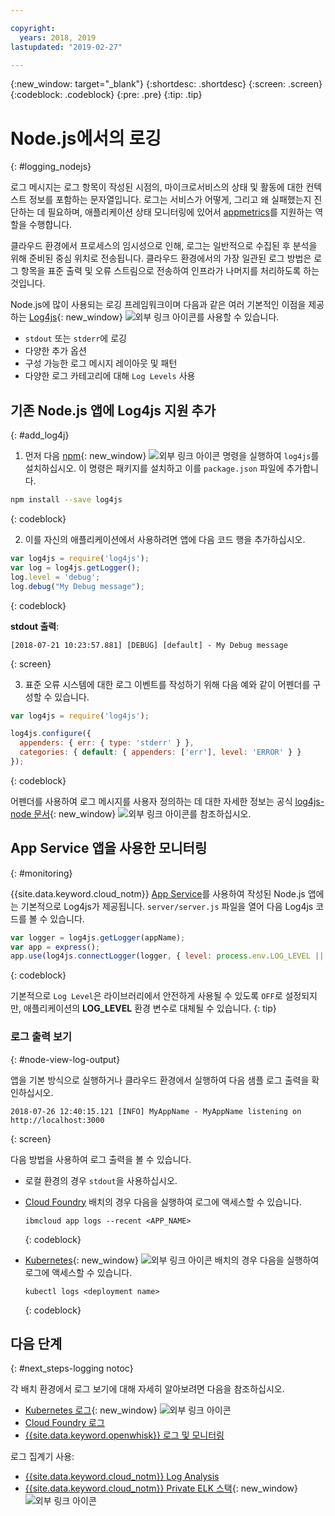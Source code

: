 ```yaml
---

copyright:
  years: 2018, 2019
lastupdated: "2019-02-27"

---
```


{:new_window: target="_blank"}
{:shortdesc: .shortdesc}
{:screen: .screen}
{:codeblock: .codeblock}
{:pre: .pre}
{:tip: .tip}

# Node.js에서의 로깅
{: #logging_nodejs}

로그 메시지는 로그 항목이 작성된 시점의, 마이크로서비스의 상태 및 활동에 대한 컨텍스트 정보를 포함하는 문자열입니다. 로그는 서비스가 어떻게, 그리고 왜 실패했는지 진단하는 데 필요하며, 애플리케이션 상태 모니터링에 있어서 [appmetrics](/docs/node/appmetrics.html#metrics)를 지원하는 역할을 수행합니다.

클라우드 환경에서 프로세스의 임시성으로 인해, 로그는 일반적으로 수집된 후 분석을 위해 준비된 중심 위치로 전송됩니다. 클라우드 환경에서의 가장 일관된 로그 방법은 로그 항목을 표준 출력 및 오류 스트림으로 전송하여 인프라가 나머지를 처리하도록 하는 것입니다.

Node.js에 많이 사용되는 로깅 프레임워크이며 다음과 같은 여러 기본적인 이점을 제공하는 [Log4js](https://github.com/log4js-node/log4js-node){: new_window} ![외부 링크 아이콘](../icons/launch-glyph.svg "외부 링크 아이콘")를 사용할 수 있습니다. 
* `stdout` 또는 `stderr`에 로깅
* 다양한 추가 옵션
* 구성 가능한 로그 메시지 레이아웃 및 패턴
* 다양한 로그 카테고리에 대해 `Log Levels` 사용

## 기존 Node.js 앱에 Log4js 지원 추가
{: #add_log4j}

1. 먼저 다음 [npm](https://nodejs.org/){: new_window} ![외부 링크 아이콘](../icons/launch-glyph.svg "외부 링크 아이콘") 명령을 실행하여 `log4js`를 설치하십시오. 이 명령은 패키지를 설치하고 이를 `package.json` 파일에 추가합니다.
  ```bash
  npm install --save log4js
  ```
  {: codeblock}

2. 이를 자신의 애플리케이션에서 사용하려면 앱에 다음 코드 행을 추가하십시오.
  ```js
  var log4js = require('log4js');
  var log = log4js.getLogger();
  log.level = 'debug';
  log.debug("My Debug message");
  ```
  {: codeblock}

  **stdout 출력**:
  ```
  [2018-07-21 10:23:57.881] [DEBUG] [default] - My Debug message
  ```
  {: screen}

3. 표준 오류 시스템에 대한 로그 이벤트를 작성하기 위해 다음 예와 같이 어펜더를 구성할 수 있습니다. 
  ```js
  var log4js = require('log4js');
  
  log4js.configure({
    appenders: { err: { type: 'stderr' } },
    categories: { default: { appenders: ['err'], level: 'ERROR' } }
  });
  ```
  {: codeblock}

  어펜더를 사용하여 로그 메시지를 사용자 정의하는 데 대한 자세한 정보는 공식 [log4js-node 문서](https://log4js-node.github.io/log4js-node/){: new_window} ![외부 링크 아이콘](../icons/launch-glyph.svg "외부 링크 아이콘")를 참조하십시오.

## App Service 앱을 사용한 모니터링
{: #monitoring}

{{site.data.keyword.cloud_notm}} [App Service](https://cloud.ibm.com/developer/appservice/dashboard)를 사용하여 작성된 Node.js 앱에는 기본적으로 Log4js가 제공됩니다. `server/server.js` 파일을 열어 다음 Log4js 코드를 볼 수 있습니다. 
```js
var logger = log4js.getLogger(appName);
var app = express();
app.use(log4js.connectLogger(logger, { level: process.env.LOG_LEVEL || 'info' }));
```
{: codeblock}

기본적으로 `Log Level`은 라이브러리에서 안전하게 사용될 수 있도록 `OFF`로 설정되지만, 애플리케이션의 **LOG_LEVEL** 환경 변수로 대체될 수 있습니다.
{: tip}

### 로그 출력 보기
{: #node-view-log-output}

앱을 기본 방식으로 실행하거나 클라우드 환경에서 실행하여 다음 샘플 로그 출력을 확인하십시오.
```
2018-07-26 12:40:15.121 [INFO] MyAppName - MyAppName listening on http://localhost:3000
```
{: screen}

다음 방법을 사용하여 로그 출력을 볼 수 있습니다. 
* 로컬 환경의 경우 `stdout`을 사용하십시오.
* [Cloud Foundry](/docs/services/CloudLogAnalysis/cfapps/logging_cf_apps.html) 배치의 경우 다음을 실행하여 로그에 액세스할 수 있습니다.
  ```
  ibmcloud app logs --recent <APP_NAME>
  ```
  {: codeblock}

* [Kubernetes](https://kubernetes.io/docs/concepts/cluster-administration/logging/){: new_window} ![외부 링크 아이콘](../icons/launch-glyph.svg "외부 링크 아이콘") 배치의 경우 다음을 실행하여 로그에 액세스할 수 있습니다. 
  ```
  kubectl logs <deployment name>
  ```
  {: codeblock}

## 다음 단계
{: #next_steps-logging notoc}

각 배치 환경에서 로그 보기에 대해 자세히 알아보려면 다음을 참조하십시오.
* [Kubernetes 로그](https://kubernetes.io/docs/concepts/cluster-administration/logging/){: new_window} ![외부 링크 아이콘](../icons/launch-glyph.svg "외부 링크 아이콘")
* [Cloud Foundry 로그](/docs/services/CloudLogAnalysis/cfapps/logging_cf_apps.html#logging_cf_apps)
* [{{site.data.keyword.openwhisk}} 로그 및 모니터링](/docs/openwhisk/openwhisk_logs.html#openwhisk_logs)

로그 집계기 사용:
* [{{site.data.keyword.cloud_notm}} Log Analysis](/docs/services/CloudLogAnalysis/log_analysis_ov.html#log_analysis_ov)
* [{{site.data.keyword.cloud_notm}} Private ELK 스택](https://www.ibm.com/support/knowledgecenter/en/SSBS6K_2.1.0.2/manage_metrics/logging_elk.html){: new_window} ![외부 링크 아이콘](../icons/launch-glyph.svg "외부 링크 아이콘")

